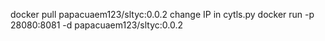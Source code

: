 docker pull papacuaem123/sltyc:0.0.2
change IP in cytls.py
docker run -p 28080:8081 -d papacuaem123/sltyc:0.0.2